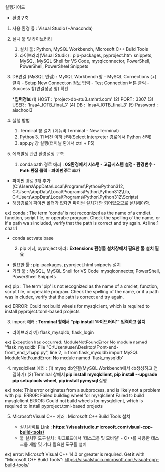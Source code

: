 실행가이드

- 환경구축

1) 사용 환경 툴 : Visual Studio (+Anaconda)

2) 설치 툴 및 라이브러리
    1. 설치 툴 : Python, MySQL Workbench, Microsoft C++ Build Tools
    2. 라이브러리(Visual Studio) : pip-packages, pyproject.html snippets, MySQL, MySQL Shell for VS Code, mysqlconnector, PowerShell, PowerShell, PowerSheel Snippets

3) DB연결 (MySQL 연결) : MySQL Workbench 창 - MySQL Connections (+) 클릭 - Setup New Connection 정보 입력 - Test Connection 버튼 클릭 - Success 창(연결성공 창) 확인

    ***입력정보**
     (1) HOST : 'project-db-stu3.smhrd.com'
     (2) PORT : 3307
     (3) USER : 'Insa4_IOTB_final_3'
     (4) DB : 'Insa4_IOTB_final_3'
     (5) Password : aischool3'

4) 실행 방법
   1. Terminal 창 열기 (메뉴바 Terminal - New Terminal)
   2. Python 3. 11 버전 이하 선택(Select Interpreter 경로에서 Python 선택)
   2. app.py 창 실행(터미널 환에서 ctrl + F5)

  
5) 에러발생 관련 환경설정 구축
   1. conda path 경로 에러 : **OS환경에서 시스템 - 고급시스템 설정 - 환경변수 - Path 편집 클릭 - 파이썬경로 추가**

* 파이썬 경로 3개 추가(C:\Users\AppData\Local\Programs\Python\Python312, C:\Users\AppData\Local\Programs\Python\Python312\Lib, C:\Users\AppData\Local\Programs\Python\Python312\Scripts)
* 해당경로에 파이썬 폴더가 없다면 파이썬 설치가 안 되어있으므로 설치해야함.
 
ex) conda : The term 'conda' is not recognized as the name of a cmdlet, function, script file, or operable program. Check the spelling of the name, or if a path wa
s included, verify that the path is correct and try again.
At line:1 char:1
+ conda activate base

  2. pip 에러, pyproject 에러 : **Extensions 환경툴 설치창에서 필요한 툴 설치 필요**

* 필요한 툴 : pip-packages, pyproject.html snippets 설치
* 기타 툴 : MySQL, MySQL Shell for VS Code, mysqlconnector, PowerShell, PowerSheel Snippets
 
ex) pip : The term 'pip' is not recognized as the name of a cmdlet, function, script file, or operable program. Check the spelling of the name, or if a path was in
cluded, verify that the path is correct and try again.

ex) ERROR: Could not build wheels for mysqlclient, which is required to install pyproject.toml-based projects
  
  3. import 에러 : **Terminal 창에서 "pip install '라이브러리'" 입력하고 설치**

* 라이브러리 예) flask_mysqldb, flask_login

ex) Exception has occurred: ModuleNotFoundError
No module named 'flask_mysqldb'
  File "C:\Users\user\Desktop\Front-end-front_end_v1\app.py", line 2, in <module>
    from flask_mysqldb import MySQL
ModuleNotFoundError: No module named 'flask_mysqldb'


4. mysqlclient 에러 :
   (1) mysql db연결(MySQL Workbench에서 db생성하고 연결하기)
   (2) Terminal 창에서 **pip install mysqlclient, pip install --upgrade pip setuptools wheel, pip install pymysql** 실행
   
 
ex)  note: This error originates from a subprocess, and is likely not a problem with pip.
  ERROR: Failed building wheel for mysqlclient
Failed to build mysqlclient
ERROR: Could not build wheels for mysqlclient, which is required to install pyproject.toml-based projects

5. Microsoft Visual C++ 에러 : Microsoft C++ Build Tools 설치

   * 설치사이트 Link : **https://visualstudio.microsoft.com/visual-cpp-build-tools/**
   * 툴 설치후 도구설치 : 워크로드에서 '데스크톱 및 모바일' - C++를 사용한 데스크톱 개발 및 기타 필요한 도구들 설치 

ex) error: Microsoft Visual C++ 14.0 or greater is required. Get it with "Microsoft C++ Build Tools": https://visualstudio.microsoft.com/visual-cpp-build-tools/
